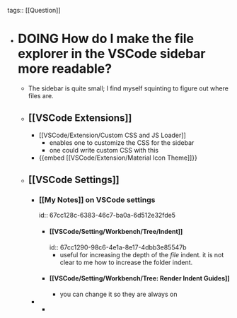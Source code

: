 tags:: [[Question]]

- # DOING How do I make the file explorer in the VSCode sidebar more readable?
	- The sidebar is quite small; I find myself squinting to figure out where files are.
	- ## [[VSCode Extensions]]
		- [[VSCode/Extension/Custom CSS and JS Loader]]
			- enables one to customize the CSS for the sidebar
			- one could write custom CSS with this
		- {{embed [[VSCode/Extension/Material Icon Theme]]}}
	- ## [[VSCode Settings]]
		- ### [[My Notes]] on VSCode settings
		  id:: 67cc128c-6383-46c7-ba0a-6d512e32fde5
			- #### [[VSCode/Setting/Workbench/Tree/Indent]]
			  id:: 67cc1290-98c6-4e1a-8e17-4dbb3e85547b
				- useful for increasing the depth of the *file* indent. it is not clear to me how to increase the folder indent.
			- #### [[VSCode/Setting/Workbench/Tree: Render Indent Guides]]
				- you can change it so they are always on
		-
			-